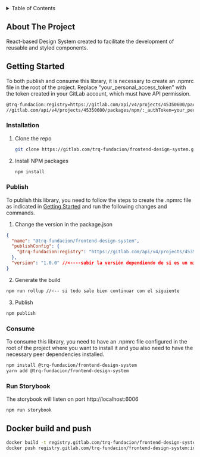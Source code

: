 <!-- TABLE OF CONTENTS -->
<details>
  <summary>Table of Contents</summary>
  <ol>
    <li>
      <a href="#about-the-project">About The Project</a>
    </li>
    <li>
      <a href="#getting-started">Getting Started</a>
      <ul>
        <li><a href="#installation">Installation</a></li>
        <li><a href="#publish">Publish</a></li>
        <li><a href="#consume">Consume</a></li>
        <li><a href="#run-storybook">Storybook</a></li>
      </ul>
    </li>
  </ol>
</details>


## About The Project
React-based Design System created to facilitate the development of reusable and styled components.

## Getting Started
To both publish and consume this library, it is necessary to create an .npmrc file in the root of the project. Replace "your_personal_access_token" with the token created in your GitLab account, which must have API permission.
```bash
@trq-fundacion:registry=https://gitlab.com/api/v4/projects/45350600/packages/npm/
//gitlab.com/api/v4/projects/45350600/packages/npm/:_authToken=your_personal_access_token
```

### Installation


1. Clone the repo
   ```sh
   git clone https://gitlab.com/trq-fundacion/frontend-design-system.git
   ```
2. Install NPM packages
   ```sh
   npm install
   ```
   
### Publish

To publish this library, you need to follow the steps to create the .npmrc file as indicated in [Getting Started](#getting-started) and run the following changes and commands.

1. Change the version in the package.json
  ```json
  {
    "name": "@trq-fundacion/frontend-design-system",
    "publishConfig": {
      "@trq-fundacion:registry": "https://gitlab.com/api/v4/projects/45350600/packages/npm/"
    },
    "version": "1.0.0" //<----subir la versión dependiendo de si es un minor un patch o un major
  }
```
2. Generate the build
  ```bash
  npm run rollup //<-- si todo sale bien continuar con el siguiente
  ```
3. Publish
  ```bash 
  npm publish
  ```


### Consume

To consume this library, you need to have an .npmrc file configured in the root of the project where you want to install it and you also need to have the necessary peer dependencies installed.

```bash
npm install @trq-fundacion/frontend-design-system 
yarn add @trq-fundacion/frontend-design-system
```


### Run Storybook

The storybook will listen on port http://localhost:6006 
```bash
npm run storybook
```

## Docker build and push

```bash
docker build -t registry.gitlab.com/trq-fundacion/frontend-design-system:infy-dev .
docker push registry.gitlab.com/trq-fundacion/frontend-design-system:infy-dev
```